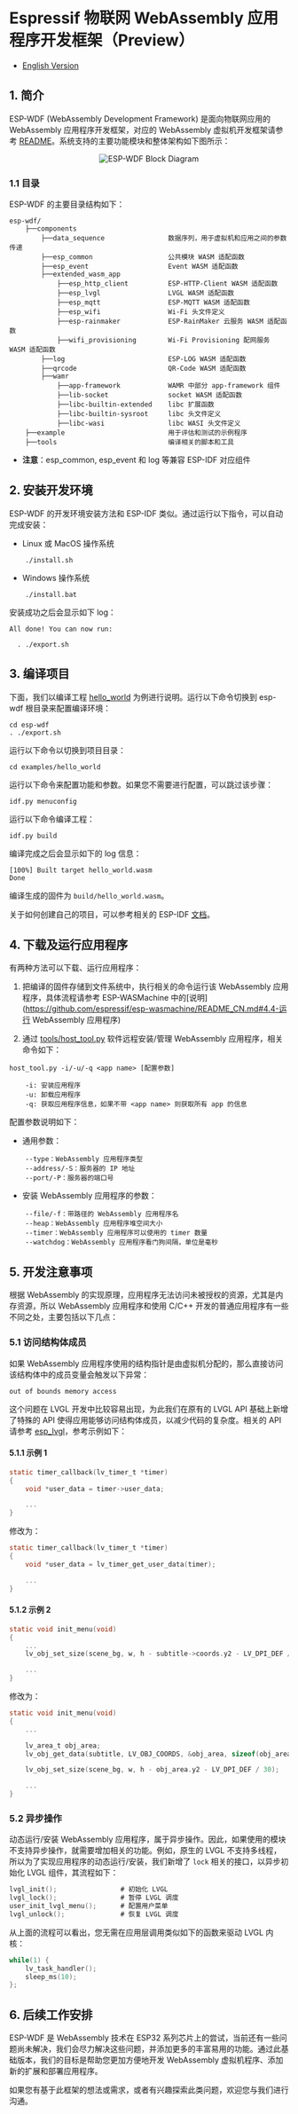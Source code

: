 # Espressif 物联网 WebAssembly 应用程序开发框架（Preview）

* [English Version](./README.md)

## 1. 简介

ESP-WDF (WebAssembly Development Framework) 是面向物联网应用的 WebAssembly 应用程序开发框架，对应的 WebAssembly 虚拟机开发框架请参考 [README](https://github.com/espressif/esp-wasmachine/README_CN.md)。系统支持的主要功能模块和整体架构如下图所示：

<div align="center"><img src="docs/_static/esp-wdf_block_diagram.png" alt ="ESP-WDF Block Diagram" align="center" /></div>

### 1.1 目录

ESP-WDF 的主要目录结构如下：

```
esp-wdf/
    ├──components
        ├──data_sequence                数据序列，用于虚拟机和应用之间的参数传递
        ├──esp_common                   公共模块 WASM 适配函数
        ├──esp_event                    Event WASM 适配函数
        ├──extended_wasm_app              
            ├──esp_http_client          ESP-HTTP-Client WASM 适配函数
            ├──esp_lvgl                 LVGL WASM 适配函数
            ├──esp_mqtt                 ESP-MQTT WASM 适配函数
            ├──esp_wifi                 Wi-Fi 头文件定义
            ├──esp-rainmaker            ESP-RainMaker 云服务 WASM 适配函数
            ├──wifi_provisioning        Wi-Fi Provisioning 配网服务 WASM 适配函数
        ├──log                          ESP-LOG WASM 适配函数
        ├──qrcode                       QR-Code WASM 适配函数
        ├──wamr
            ├──app-framework            WAMR 中部分 app-framework 组件
            ├──lib-socket               socket WASM 适配函数
            ├──libc-builtin-extended    libc 扩展函数
            ├──libc-builtin-sysroot     libc 头文件定义
            ├──libc-wasi                libc WASI 头文件定义
    ├──example                          用于评估和测试的示例程序
    ├──tools                            编译相关的脚本和工具
```

- **注意**：esp_common, esp_event 和 log 等兼容 ESP-IDF 对应组件

## 2. 安装开发环境

ESP-WDF 的开发环境安装方法和 ESP-IDF 类似。通过运行以下指令，可以自动完成安装：

- Linux 或 MacOS 操作系统

```
    ./install.sh
```

- Windows 操作系统

```
    ./install.bat
```

安装成功之后会显示如下 log：

```
All done! You can now run:

  . ./export.sh
```

## 3. 编译项目

下面，我们以编译工程 [hello_world](./examples/hello_world) 为例进行说明。运行以下命令切换到 esp-wdf 根目录来配置编译环境：

```
cd esp-wdf
. ./export.sh
```

运行以下命令以切换到项目目录：

```
cd examples/hello_world
```

运行以下命令来配置功能和参数。如果您不需要进行配置，可以跳过该步骤：

```
idf.py menuconfig
```

运行以下命令编译工程：

```
idf.py build
```

编译完成之后会显示如下的 log 信息：

```
[100%] Built target hello_world.wasm
Done
```

编译生成的固件为 `build/hello_world.wasm`。

关于如何创建自己的项目，可以参考相关的 ESP-IDF [文档](https://docs.espressif.com/projects/esp-idf/zh_CN/v4.4.2/esp32/api-guides/build-system.html#example-project-structure)。

## 4. 下载及运行应用程序

有两种方法可以下载、运行应用程序：

1. 把编译的固件存储到文件系统中，执行相关的命令运行该 WebAssembly 应用程序，具体流程请参考 ESP-WASMachine 中的[说明](https://github.com/espressif/esp-wasmachine/README_CN.md#4.4-运行 WebAssembly 应用程序)

2. 通过 [tools/host_tool.py](./tools/host_tool.py) 软件远程安装/管理 WebAssembly 应用程序，相关命令如下：

```
host_tool.py -i/-u/-q <app name> [配置参数]

    -i: 安装应用程序
    -u: 卸载应用程序
    -q: 获取应用程序信息，如果不带 <app name> 则获取所有 app 的信息
```

配置参数说明如下：

- 通用参数：

```
    --type：WebAssembly 应用程序类型
    --address/-S：服务器的 IP 地址
    --port/-P：服务器的端口号
```

- 安装 WebAssembly 应用程序的参数：

```
    --file/-f：带路径的 WebAssembly 应用程序名
    --heap：WebAssembly 应用程序堆空间大小
    --timer：WebAssembly 应用程序可以使用的 timer 数量
    --watchdog：WebAssembly 应用程序看门狗间隔，单位是毫秒
```

## 5. 开发注意事项

根据 WebAssembly 的实现原理，应用程序无法访问未被授权的资源，尤其是内存资源，所以 WebAssembly 应用程序和使用 C/C++ 开发的普通应用程序有一些不同之处，主要包括以下几点：

### 5.1 访问结构体成员

如果 WebAssembly 应用程序使用的结构指针是由虚拟机分配的，那么直接访问该结构体中的成员变量会触发以下异常：

```
out of bounds memory access
```

这个问题在 LVGL 开发中比较容易出现，为此我们在原有的 LVGL API 基础上新增了特殊的 API 使得应用能够访问结构体成员，以减少代码的复杂度。相关的 API 请参考 [esp_lvgl](./components/extended_wasm_app/esp_lvgl/include/esp_lvgl.h)，参考示例如下：

#### 5.1.1 示例 1

```c
static timer_callback(lv_timer_t *timer)
{
    void *user_data = timer->user_data;

    ...
}
```

修改为：

```c
static timer_callback(lv_timer_t *timer)
{
    void *user_data = lv_timer_get_user_data(timer);

    ...
}
```

#### 5.1.2 示例 2

```c
static void init_menu(void)
{
    ...
    lv_obj_set_size(scene_bg, w, h - subtitle->coords.y2 - LV_DPI_DEF / 30);

    ...
}
```

修改为：

```c
static void init_menu(void)
{
    ...

    lv_area_t obj_area;
    lv_obj_get_data(subtitle, LV_OBJ_COORDS, &obj_area, sizeof(obj_area));

    lv_obj_set_size(scene_bg, w, h - obj_area.y2 - LV_DPI_DEF / 30);

    ...
}
```

### 5.2 异步操作

动态运行/安装 WebAssembly 应用程序，属于异步操作。因此，如果使用的模块不支持异步操作，就需要增加相关的功能。例如，原生的 LVGL 不支持多线程，所以为了实现应用程序的动态运行/安装，我们新增了 `lock` 相关的接口，以异步初始化 LVGL 组件，其流程如下：

```c
lvgl_init();                # 初始化 LVGL
lvgl_lock();                # 暂停 LVGL 调度
user_init_lvgl_menu();      # 配置用户菜单
lvgl_unlock();              # 恢复 LVGL 调度
```

从上面的流程可以看出，您无需在应用层调用类似如下的函数来驱动 LVGL 内核：

```c
while(1) {
    lv_task_handler();
    sleep_ms(10);
};
```

## 6. 后续工作安排

ESP-WDF 是 WebAssembly 技术在 ESP32 系列芯片上的尝试，当前还有一些问题尚未解决，我们会尽力解决这些问题，并添加更多的丰富易用的功能。通过此基础版本，我们的目标是帮助您更加方便地开发 WebAssembly 虚拟机程序、添加新的扩展和部署应用程序。

如果您有基于此框架的想法或需求，或者有兴趣探索此类问题，欢迎您与我们进行沟通。